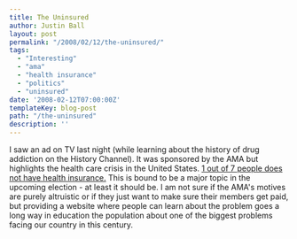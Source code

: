 ```yaml
---
title: The Uninsured
author: Justin Ball
layout: post
permalink: "/2008/02/12/the-uninsured/"
tags:
  - "Interesting"
  - "ama"
  - "health insurance"
  - "politics"
  - "uninsured"
date: '2008-02-12T07:00:00Z'
templateKey: blog-post
path: "/the-uninsured"
description: ''
---
```


I saw an ad on TV last night (while learning about the history of drug addiction on the History Channel). It was sponsored by the AMA but highlights the health care crisis in the United States. [1 out of 7 people does not have health insurance.][1] This is bound to be a major topic in the upcoming election - at least it should be. I am not sure if the AMA's motives are purely altruistic or if they just want to make sure their members get paid, but providing a website where people can learn about the problem goes a long way in education the population about one of the biggest problems facing our country in this century.

 [1]: http://www.ama-assn.org/ama/pub/category/17712.html
